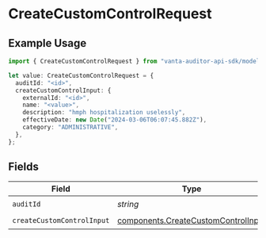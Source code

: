 # CreateCustomControlRequest

## Example Usage

```typescript
import { CreateCustomControlRequest } from "vanta-auditor-api-sdk/models/operations";

let value: CreateCustomControlRequest = {
  auditId: "<id>",
  createCustomControlInput: {
    externalId: "<id>",
    name: "<value>",
    description: "hmph hospitalization uselessly",
    effectiveDate: new Date("2024-03-06T06:07:45.882Z"),
    category: "ADMINISTRATIVE",
  },
};
```

## Fields

| Field                                                                                      | Type                                                                                       | Required                                                                                   | Description                                                                                |
| ------------------------------------------------------------------------------------------ | ------------------------------------------------------------------------------------------ | ------------------------------------------------------------------------------------------ | ------------------------------------------------------------------------------------------ |
| `auditId`                                                                                  | *string*                                                                                   | :heavy_check_mark:                                                                         | N/A                                                                                        |
| `createCustomControlInput`                                                                 | [components.CreateCustomControlInput](../../models/components/createcustomcontrolinput.md) | :heavy_check_mark:                                                                         | N/A                                                                                        |